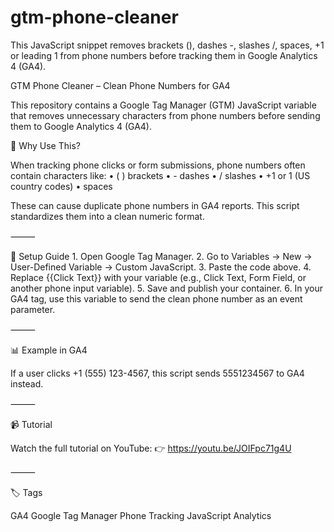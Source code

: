 # gtm-phone-cleaner
This JavaScript snippet removes brackets (), dashes -, slashes /, spaces, +1 or leading 1  from phone numbers before tracking them in Google Analytics 4 (GA4).

GTM Phone Cleaner – Clean Phone Numbers for GA4

This repository contains a Google Tag Manager (GTM) JavaScript variable that removes unnecessary characters from phone numbers before sending them to Google Analytics 4 (GA4).

📌 Why Use This?

When tracking phone clicks or form submissions, phone numbers often contain characters like:
	•	( ) brackets
	•	- dashes
	•	/ slashes
	•	+1 or 1 (US country codes)
	•	spaces

These can cause duplicate phone numbers in GA4 reports. This script standardizes them into a clean numeric format.

⸻

🚀 Setup Guide
	1.	Open Google Tag Manager.
	2.	Go to Variables → New → User-Defined Variable → Custom JavaScript.
	3.	Paste the code above.
	4.	Replace {{Click Text}} with your variable (e.g., Click Text, Form Field, or another phone input variable).
	5.	Save and publish your container.
	6.	In your GA4 tag, use this variable to send the clean phone number as an event parameter.

⸻

📊 Example in GA4

If a user clicks +1 (555) 123-4567,
this script sends 5551234567 to GA4 instead.

⸻

📹 Tutorial

Watch the full tutorial on YouTube:
👉 https://youtu.be/JOIFpc71g4U

⸻

🏷️ Tags

GA4 Google Tag Manager Phone Tracking JavaScript Analytics
